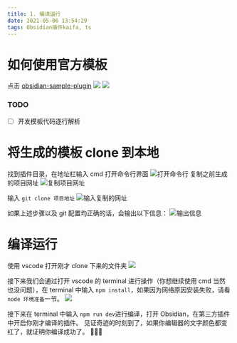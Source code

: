 ```yaml
---
title: 1. 编译运行
date: 2021-05-06 13:54:29
tags: Obsidian插件kaifa, ts
---
```


# 如何使用官方模板

点击 [obsidian-sample-plugin](https://github.com/obsidianmd/obsidian-sample-plugin)
![](https://person-pic-1253385403.cos.ap-shanghai.myqcloud.com/img/20210430113717.png)
![](https://person-pic-1253385403.cos.ap-shanghai.myqcloud.com/img/20210430113751.png)

### TODO

- [ ] 开发模板代码逐行解析

# 将生成的模板 clone 到本地

找到插件目录，在地址栏输入 cmd 打开命令行界面
![打开命令行](https://person-pic-1253385403.cos.ap-shanghai.myqcloud.com/img/20210506125930.png)
复制之前生成的项目网址
![复制项目网址](https://person-pic-1253385403.cos.ap-shanghai.myqcloud.com/img/20210506115957.png)

输入 `git clone 项目地址`
![输入复制的网址](https://person-pic-1253385403.cos.ap-shanghai.myqcloud.com/img/20210506130427.png)

如果上述步骤以及 git 配置均正确的话，会输出以下信息：
![输出信息](https://person-pic-1253385403.cos.ap-shanghai.myqcloud.com/img/20210506130757.png)

# 编译运行

使用 vscode 打开刚才 clone 下来的文件夹
![](https://person-pic-1253385403.cos.ap-shanghai.myqcloud.com/img/20210506131052.png)

接下来我们会通过打开 vscode 的 terminal 进行操作（你想继续使用 cmd 当然也没问题），在 terminal 中输入 `npm install`，如果因为网络原因安装失败，请看 `node 环境准备`一节。
![](https://person-pic-1253385403.cos.ap-shanghai.myqcloud.com/img/20210506131213.png)

接下来在 terminal 中输入 `npm run dev`进行编译，打开 Obsidian，在第三方插件中开启你刚才编译的插件。
见证奇迹的时刻到了，如果你编辑器的文字颜色都变红了，就证明你编译成功了。
👏👏👏
